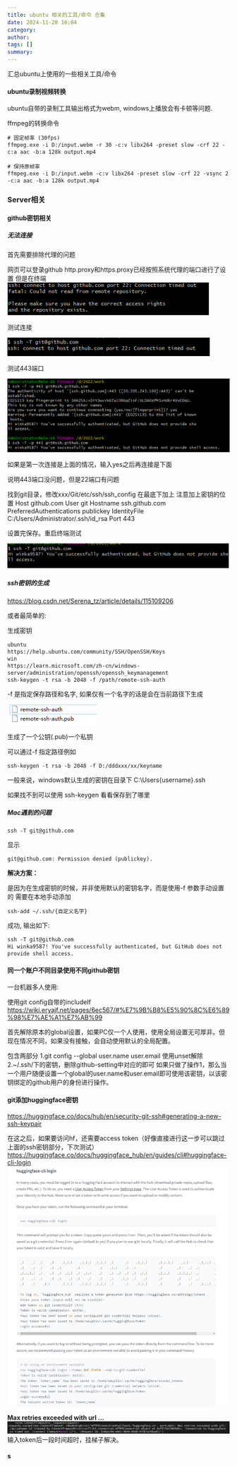 ```yaml
---
title: ubuntu 相关的工具/命令 合集
date: 2024-11-20 16:04
category: 
author: 
tags: []
summary: 
---
```


汇总ubuntu上使用的一些相关工具/命令

#### ubuntu录制视频转换

ubuntu自带的录制工具输出格式为webm, windows上播放会有卡顿等问题.

ffmpeg的转换命令

~~~
# 固定帧率 (30fps)
ffmpeg.exe -i D:/input.webm -r 30 -c:v libx264 -preset slow -crf 22 -c:a aac -b:a 128k output.mp4

# 保持原帧率
ffmpeg.exe -i D:/input.webm -c:v libx264 -preset slow -crf 22 -vsync 2 -c:a aac -b:a 128k output.mp4
~~~

### Server相关

#### github密钥相关

##### 无法连接

首先需要排除代理的问题

网页可以登录github
http.proxy和https.proxy已经按照系统代理的端口进行了设置
但是在终端
![](/assets/img/2024-11-20-16-13-05.png)

测试连接

![](/assets/img/2024-11-20-16-13-11.png)

测试443端口

![](/assets/img/2024-11-20-16-13-14.png)

如果是第一次连接是上面的情况，输入yes之后再连接是下面

说明443端口没问题，但是22端口有问题


找到git目录，修改xxx/Git/etc/ssh/ssh_config
在最底下加上
注意加上密钥的位置
Host github.com
    User git
    Hostname ssh.github.com
    PreferredAuthentications publickey
    IdentityFile C:/Users/Administrator/.ssh/id_rsa
    Port 443
    
设置完保存。重启终端测试

![](/assets/img/2024-11-20-16-11-44.png)

##### ssh密钥的生成
https://blog.csdn.net/Serena_tz/article/details/115109206

或者最简单的:


生成密钥
~~~
ubuntu
https://help.ubuntu.com/community/SSH/OpenSSH/Keys
win
https://learn.microsoft.com/zh-cn/windows-server/administration/openssh/openssh_keymanagement
ssh-keygen -t rsa -b 2048 -f /path/remote-ssh-auth
~~~

-f 是指定保存路径和名字, 如果仅有一个名字的话是会在当前路径下生成

![](/assets/img/2024-11-20-16-14-59.png)

生成了一个公钥(.pub)一个私钥

可以通过-f 指定路径例如

~~~
ssh-keygen -t rsa -b 2048 -f D:/dddxxx/xx/keyname
~~~



一般来说，windows默认生成的密钥在目录下
C:\Users\{username}\.ssh

如果找不到可以使用
ssh-keygen
看看保存到了哪里

##### Mac遇到的问题

~~~
ssh -T git@github.com
~~~

显示

~~~
git@github.com: Permission denied (publickey).
~~~

**解决方案：**

是因为在生成密钥的时候，并非使用默认的密钥名字，而是使用-f 参数手动设置的
需要在本地手动添加

~~~
ssh-add ~/.ssh/{自定义名字}
~~~

成功, 输出如下:
~~~
ssh -T git@github.com             
Hi winka9587! You've successfully authenticated, but GitHub does not provide shell access.
~~~

#### 同一个账户不同目录使用不同github密钥

一台机器多人使用:

使用git config自带的includeIf
https://wiki.eryajf.net/pages/6ec567/#%E7%9B%B8%E5%90%8C%E6%89%98%E7%AE%A1%E7%AB%99

首先解除原本的global设置，如果PC仅一个人使用，使用全局设置无可厚非。但现在情况不同，如果没有接触，会自动使用默认的全局配置。

包含两部分
1.git config --global user.name
user.email
使用unset解除
2.~/.ssh/下的密钥，删除github-setting中对应的即可
如果只做了操作1，那么当一个用户随便设置一个global的user.name和user.email即可使用该密钥，以该密钥绑定的github用户的身份进行操作。

#### git添加huggingface密钥

https://huggingface.co/docs/hub/en/security-git-ssh#generating-a-new-ssh-keypair

在这之后，如果要访问hf，还需要access token（好像直接进行这一步可以跳过上面的ssh密钥部分，下次测试）
https://huggingface.co/docs/huggingface_hub/en/guides/cli#huggingface-cli-login
![](/assets/img/2024-11-20-16-08-06.png)


**Max retries exceeded with url ...**
![](/assets/img/2024-11-20-16-08-13.png)
输入token后一段时间超时，挂梯子解决。

#### s